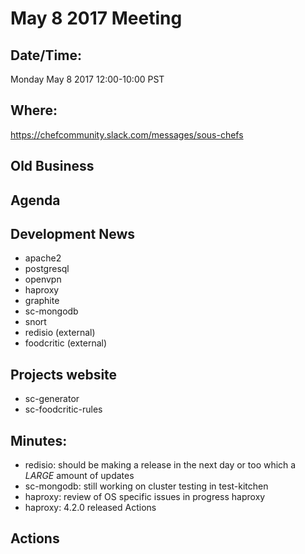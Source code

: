 # May 8 2017 Meeting

## Date/Time:

Monday May 8 2017 12:00-10:00 PST

## Where:

<https://chefcommunity.slack.com/messages/sous-chefs>

## Old Business

## Agenda

## Development News

- apache2
- postgresql
- openvpn
- haproxy
- graphite
- sc-mongodb
- snort
- redisio (external)
- foodcritic (external)

## Projects website

- sc-generator
- sc-foodcritic-rules

## Minutes:

- redisio: should be making a release in the next day or too which a _LARGE_ amount of updates
- sc-mongodb: still working on cluster testing in test-kitchen
- haproxy: review of OS specific issues in progress haproxy
- haproxy: 4.2.0 released Actions

## Actions
